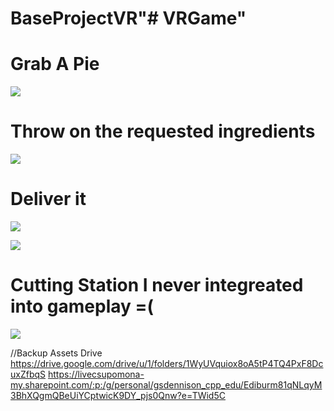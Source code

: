 # BaseProjectVR"# VRGame" 



<h1>Grab A Pie</h1>

![](https://github.com/MartyChouette/Purrfect_Pizza_VR/blob/main/GIFS/PPDISPLAY1.gif)


<h1>Throw on the requested ingredients</h1>

![](https://github.com/MartyChouette/Purrfect_Pizza_VR/blob/main/GIFS/PPINGRED2%20.gif)


<h1>Deliver it</h1>

![](https://github.com/MartyChouette/Purrfect_Pizza_VR/blob/main/GIFS/PPMOVE3.gif)


![](https://github.com/MartyChouette/Purrfect_Pizza_VR/blob/main/GIFS/PPWIN4.gif)



<h1>Cutting Station I never integreated into gameplay =(</h1>

![](https://github.com/MartyChouette/Purrfect_Pizza_VR/blob/main/GIFS/PPVRCUT.gif)

















//Backup Assets Drive
https://drive.google.com/drive/u/1/folders/1WyUVquiox8oA5tP4TQ4PxF8DcuxZfbqS
https://livecsupomona-my.sharepoint.com/:p:/g/personal/gsdennison_cpp_edu/Ediburm81qNLqyM3BhXQgmQBeUiYCptwicK9DY_pjs0Qnw?e=TWid5C
